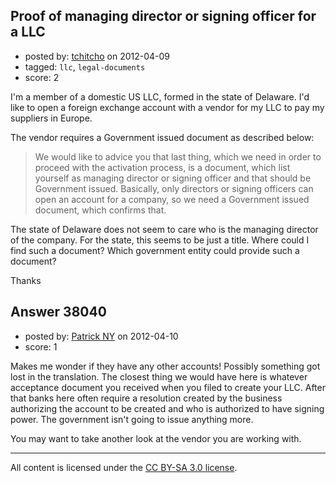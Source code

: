 ## Proof of managing director or signing officer for a LLC

- posted by: [tchitcho](https://stackexchange.com/users/-1/15598-tchitcho) on 2012-04-09
- tagged: `llc`, `legal-documents`
- score: 2

I'm a member of a domestic US LLC, formed in the state of Delaware. I'd like to open a foreign exchange account with a vendor for my LLC to pay my suppliers in Europe.

The vendor requires a Government issued document as described below:

> We would like to advice you that last thing, which we need in order to
> proceed with the activation process, is a document, which list
> yourself as managing director or signing officer and that should be
> Government issued. Basically, only directors or signing officers can
> open an account for a company, so we need a Government issued
> document, which confirms that.

The state of Delaware does not seem to care who is the managing director of the company. For the state, this seems to be just a title. Where could I find such a document? Which government entity could provide such a document?

Thanks


## Answer 38040

- posted by: [Patrick NY](https://stackexchange.com/users/-1/14366-patrick-ny) on 2012-04-10
- score: 1

Makes me wonder if they have any other accounts! Possibly something got lost in the translation. The closest thing we would have here is whatever acceptance document you received when you filed to create your LLC. After that banks here often require a resolution created by the business authorizing the account to be created and who is authorized to have signing power. The government isn't going to issue anything more.

You may want to take another look at the vendor you are working with.




---

All content is licensed under the [CC BY-SA 3.0 license](https://creativecommons.org/licenses/by-sa/3.0/).
